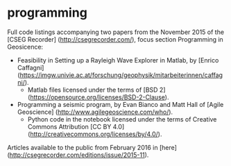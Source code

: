 # programming


Full code listings accompanying two papers from the November 2015 of the [CSEG Recorder] (http://csegrecorder.com/), focus section Programming in Geosicence:

- Feasibility in Setting up a Rayleigh Wave Explorer in Matlab, by [Enrico Caffagni] (https://imgw.univie.ac.at/forschung/geophysik/mitarbeiterinnen/caffagni/). 
    - Matlab files licensed under the terms of [BSD 2] (https://opensource.org/licenses/BSD-2-Clause). 
- Programming a seismic program, by Evan Bianco and Matt Hall of [Agile Geoscience] (http://www.agilegeoscience.com/who/). 
    - Python code in the notebook licensed under the terms of Creative Commons Attribution [CC BY 4.0] (http://creativecommons.org/licenses/by/4.0/).


Articles available to the public from February 2016 in [here] (http://csegrecorder.com/editions/issue/2015-11).

